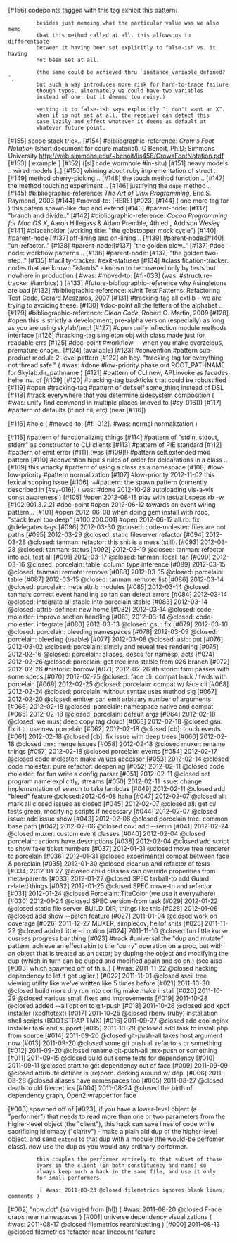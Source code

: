 [#156]       codepoints tagged with this tag exhibit this pattern:

             besides just memoing what the particular value was we also memo
             that this method called at all. this allows us to differentiate
             between it having been set explicitly to false-ish vs. it having
             not been set at all.

             (the same could be achieved thru `instance_variable_defined?`,
             but such a way introduces more risk for hard-to-trace failure
             though typos. alternately we could have two variables
             instead of one, but it deemed too noisy.)

             setting it to false-ish says explicitly "i don't want an X".
             when it is not set at all, the receiver can detect this
             case lazily and effect whatever it deems as default at
             whatever future point.

[#155]       scope stack trick..
[#154]       #bibliographic-reference:
             _Crow's Foot Notation_ (short document for coure material),
             G Benoït, Ph.D; Simmons University
             http://web.simmons.edu/~benoit/lis458/CrowsFootNotation.pdf
[#153]       [ example ]
[#152]       ([sl] code wormhole #in-situ)
[#151]       heavy models .. wired models [..]
[#150]       whining about ruby implementation of struct ..
[#149]       method cherry-picking ..
[#148]       the touch method function ..
[#147]       the method touching experiment ..
[#146]       justifying the `dupe` method ..
[#145]       #bibliographic-reference: _The Art of Unix Programming_,
               Eric S. Raymond, 2003
[#144]       #moved-to: (HERE) [#023]
[#144]       ( one more tag for ) this patern spawn-like dup and extend
[#143]       #parent-node: [#137] "branch and divide.."
[#142]       #bibliographic-reference: _Cocoa Programming for Mac OS X_,
               Aaron Hillegass & Adam Premble, 4th ed., Addison Wesley
[#141]       #placeholder (working title: "the gobstopper mock cycle")
[#140]       #parent-node:[#137] off-lining and on-lining ..
[#139]       #parent-node:[#140] "un-refactor.."
[#138]       #parent-node:[#137] "the golden plow.."
[#137]       #doc-node: workflow patterns ..
[#136]       #parent-node: [#137] "the golden two-step.."
[#135]       #facility-tracker: #exit-statuses
[#134]       #classification-tracker: nodes that are known "islands" - known
             to be covered only by tests but nowhere in production
             ( #was: #moved-to: [#fi-033]  (was: #structure-tracker #iambics) )
[#133]       #future-bibliographic-reference why #singletons are bad
[#132]       #bibliographic-reference: xUnit Test Patterns: Refactoring
               Test Code, Gerard Meszaros, 2007
[#131]       #tracking-tag all extlib - we are trying to avoiding these.
[#130]       #doc-point  all the letters of the alphabet ..
[#129]       #bibliographic-reference: _Clean Code_, Robert C. Martin, 2009
[#128] #open this is strictly a development, pre-alpha version
               (especially) as long as you are using skylab/tmp!
[#127] #open unify inflection module methods interface
[#126]       #tracking-tag singleton obj with class made just for readable errs
[#125]       #doc-point #workflow -- when you make overzelous, premature chage..
[#124]       (available)
[#123]       #convention #pattern sub-product module 2-level pattern
[#122]       oh boy. "tracking tag for everything not thread safe."
             ( #was: #done #low-priority phase out ROOT_PATHNAME for Skylab.dir_pathname )
[#121]       #pattern of CLI.new, API.invoke as facades hehe inv. of [#109]
[#120]       #tracking-tag backticks that could be robustified
[#119] #open #tracking-tag #pattern of def.self some_thing instead of DSL
[#118]       #track everywhere that you determine sidesystem composition
             ( #was: unify find command in multiple places (moved to [#sy-016]))
[#117]       #pattern of defaults (if not nil, etc) (near [#116])

[#116] #hole ( #moved-to: [#fi-012]. #was: normal normalization )

[#115]       #pattern of functionalizing things
[#114]       #pattern of "stdin, stdout, stderr" as constructor to CLI clients
[#113]       #pattern of PIE standard
[#112]       #pattern of emit error
[#111]       (was [#109]!) #pattern self.extended mod pattern
[#110]       #convention hipe's rules of order for delcarations in a class ..
[#109]       this whacky #pattern of using a class as a namespace
[#108]       #low-low-priority #pattern normalization
[#107]       #low-priority 2012-11-02 this lexical scoping issue
[#106]       :+#pattern: the spawn pattern (currently described in [#sy-016])
             ( was: #done 2012-10-28 autoloading vis-a-vis const awareness )
[#105] #open 2012-08-18 play with test/all_specs.rb -w
[#102.901.3.2.2] #doc-point #open 2012-06-12 towards an event wiring pattern ..
[#101] #open 2012-06-08 when doing gem install with rdoc, "stack level too deep"
[#100.200.001] #open 2012-06-12 all.rb: fix @delegates tags
[#096] 2012-03-30 @closed: code-molester: files are not paths
[#095] 2012-03-29 @closed: static fileserver refactor
[#094] 2012-03-28 @closed: tanman: refactor: this shit is a mess (still).
[#093] 2012-03-28 @closed: tanman: status
[#092] 2012-03-19 @closed: tanman: refactor into api, test all
[#091] 2012-03-17 @closed: tanman: local .tan
[#090] 2012-03-16 @closed: porcelain: table: column type inference
[#089] 2012-03-15 @closed: tanman: remote: remove
[#088] 2012-03-15 @closed: porcelain: table
[#087] 2012-03-15 @closed: tanman: remote: list
[#086] 2012-03-14 @closed: porcelain: meta attrib modules
[#085] 2012-03-14 @closed: tanman: correct event handling so tan can detect errors
[#084] 2012-03-14 @closed: integrate all stable into porcelain stable
[#083] 2012-03-14 @closed: attrib-definer: new home
[#082] 2012-03-14 @closed: code-molester: improve section handling
[#081] 2012-03-14 @closed: code-molester: integrate
[#080] 2012-03-13 @closed: gsu: fix
[#079] 2012-03-10 @closed: porcelain: bleeding namespaces
[#078] 2012-03-09 @closed: porcelain: bleeding (usable)
[#077] 2012-03-08 @closed: asib: put
[#076] 2012-03-02 @closed: porcelain: simply and reveal tree rendering
[#075] 2012-02-16 @closed: porcelain: aliases, descs for namesp, acts
[#074] 2012-02-26 @closed: porcelain: get tree into stable from 026 branch
[#072] 2012-02-26 #historic: borrow
[#071] 2012-02-26 #historic: fsm: passes with some specs
[#070] 2012-02-25 @closed: face cli: compat back / fwds with porcelain
[#069] 2012-02-25 @closed: porcelain: compat w/ face cli
[#068] 2012-02-24 @closed: porcelain: without syntax uses method sig
[#067] 2012-02-20 @closed: emitter can emit arbitrary number of arguments
[#066] 2012-02-18 @closed: porcelain: namespace native and compat
[#065] 2012-02-18 @closed: porcelain: default args
[#064] 2012-02-18 @closed: we must deep copy tag cloud!
[#063] 2012-02-18 @closed gsu: fix it to use new porcelain
[#062] 2012-02-18 @closed [cb]: touch events
[#061] 2012-02-18 @closed [cb]: fix issue with deep trees
[#060] 2012-02-18 @closed tmx: merge issues
[#058] 2012-02-18 @closed muxer: rename things
[#057] 2012-02-18 @closed porcelain: events
[#054] 2012-02-17 @closed code molester: make values accessor
[#053] 2012-02-14 @closed code molester: pure refactor: deepening
[#052] 2012-02-11 @closed code molester: for fun write a config parser
[#051] 2012-02-11 @closed set program name explicitly, streams
[#050] 2012-02-11 issue: change implementation of search to take lambdas
[#049] 2012-02-11 @closed add "bleed" feature @closed:2012-06-08 haha
[#047] 2012-02-07 @closed all: mark all closed issues as closed
[#045] 2012-02-07 @closed all: get *all* tests green, modifying scripts if necessary
[#044] 2012-02-07 @closed issue: add issue show
[#043] 2012-02-06 @closed porcelain tree: common base path
[#042] 2012-02-06 @closed cov: add --rerun
[#041] 2012-02-24 @closed muxer: custom event classes
[#040] 2012-02-04 @closed porcelain: actions have descriptions
[#038] 2012-02-04 @closed add script to show fake ticket numbers
[#037] 2012-01-31 @closed move tree renderer to porcelain
[#036] 2012-01-31 @closed experimental compat between face & porcelain
[#035] 2012-01-30 @closed cleanup and refactor of tests
[#034] 2012-01-27 @closed child classes can override properities from meta-parents
[#033] 2012-01-27 @closed SPEC tarball-to add Guard related things
[#032] 2012-01-25 @closed SPEC move-to and refactor
[#031] 2012-01-24 @closed Porcelain::TiteColor (we use it everywhere)
[#030] 2012-01-24 @closed SPEC version-from task
[#029] 2012-01-22 @closed static file server, BUILD_DIR, things like this
[#028] 2012-01-06 @closed add show --patch feature
[#027] 2011-01-04 @closed work on coverage
[#026] 2011-12-27 MUXER, simplecov, hellof shits
[#025] 2011-11-22 @closed added little -d option
[#024] 2011-11-10 @closed fun little kurse cusrses progress bar thing
[#023]       #track #universal the "dup and mutate" pattern: achieve an effect
             akin to the "curry" operation on a proc, but with an object
             that is treated as an actor; by duping the object and
             modifying the dup (which in turn can be duped and modified
             again and so on.)
             (see also [#003] which spawned off of this..)
             ( #was: 2011-11-22 @closed hacking dependency to let it get uglier )
[#022] 2011-11-01 @closed ascii tree viewing utility like we've written like 5 times before
[#021] 2011-10-30 @closed build more dry run into config make make install
[#020] 2011-10-29 @closed various small fixes and improvements
[#019] 2011-10-28 @closed added --all option to git-push
[#018] 2011-10-26 @closed add xpdf installer (xpdftotext)
[#017] 2011-10-25 @closed rbenv (ruby) installation shell scripts (BOOTSTRAP TMX)
[#016] 2011-09-27 @closed add cool nginx installer task and support
[#015] 2011-10-29 @closed add task to install php from source
[#014] 2011-09-20 @closed git-push-all takes host argument now
[#013] 2011-09-20 @closed some git push all refactors or something
[#012] 2011-09-20 @closed rename git-push-all tmx-push or something
[#011] 2011-09-15 @closed build out some tests for dependency
[#010] 2011-09-11 @closed start to get dependency out of face
[#009] 2011-09-09 @closed attribute definer is (re)born. derking around w/ dep.
[#006] 2011-08-28 @closed aliases have namespaces too
[#005] 2011-08-27 @closed death to old filemetrics
[#004] 2011-08-24 @closed the birth of dependency graph, Open2 wrapper for face

[#003]       spawned off of [#023], if you have a lower-level object
             (a "performer") that needs to read more than one or two
             parameters from the higher-level object (the "client"),
             this hack can save lines of code while sacrificing
             idiomacy ("clarity") - make a plain old dup of the
             higher-level object, and send `extend` to that dup with a
             module (the would-be perfomer class). now use the dup
             as you would any ordinary performer.

             this couples the performer entirely to that subset of those
             ivars in the client (in both constituency and name) so
             always keep such a hack in the same file, and use it only
             for small performers.

              ( #was: 2011-08-23 @closed filemetrics ignores blank lines, comments )

[#002]        "now.dot" (salvaged from [hl])
              ( #was: 2011-08-20 @closed F-ace craps near namespaces )
[#001]        universe dependency visualizations
              ( #was: 2011-08-17 @closed filemetrics rearchitecting )
[#000] 2011-08-13 @closed filemetrics refactor near linecount feature
